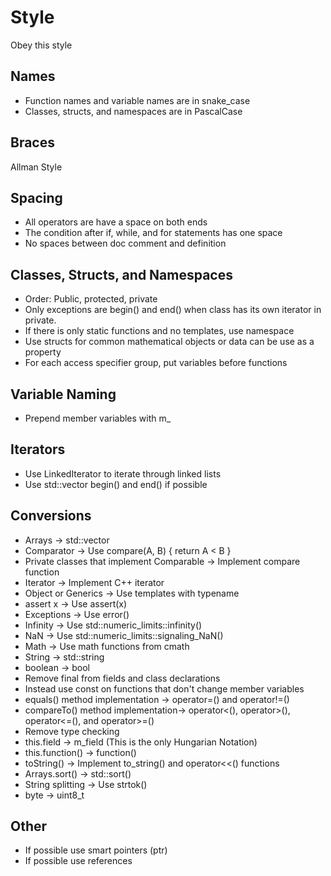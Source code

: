 # Style
Obey this style

## Names
* Function names and variable names are in snake_case
* Classes, structs, and namespaces are in PascalCase

## Braces
Allman Style

## Spacing
* All operators are have a space on both ends
* The condition after if, while, and for statements has one space
* No spaces between doc comment and definition

## Classes, Structs, and Namespaces
* Order: Public, protected, private
* Only exceptions are begin() and end() when class has its own iterator in private.
* If there is only static functions and no templates, use namespace
* Use structs for common mathematical objects or data can be use as a property
* For each access specifier group, put variables before functions

## Variable Naming
* Prepend member variables with m_

## Iterators
* Use LinkedIterator to iterate through linked lists
* Use std::vector begin() and end() if possible

## Conversions
* Arrays -> std::vector
* Comparator -> Use compare(A, B) { return A < B }
* Private classes that implement Comparable -> Implement compare function
* Iterator -> Implement C++ iterator
* Object or Generics -> Use templates with typename
* assert x -> Use assert(x)
* Exceptions -> Use error()
* Infinity -> Use std::numeric_limits::infinity()
* NaN -> Use std::numeric_limits::signaling_NaN()
* Math -> Use math functions from cmath
* String -> std::string
* boolean -> bool
* Remove final from fields and class declarations
* Instead use const on functions that don't change member variables
* equals() method implementation -> operator=() and operator!=()
* compareTo() method implementation-> operator<(), operator>(), operator<=(), and operator>=()
* Remove type checking
* this.field -> m_field (This is the only Hungarian Notation)
* this.function() -> function()
* toString() -> Implement to_string() and operator<<() functions
* Arrays.sort() -> std::sort()
* String splitting -> Use strtok()
* byte -> uint8_t

## Other
* If possible use smart pointers (ptr<T>)
* If possible use references